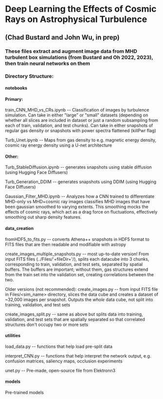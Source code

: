 # Deep Learning the Effects of Cosmic Rays on Astrophysical Turbulence
## (Chad Bustard and John Wu, in prep)


### These files extract and augment image data from MHD turbulent box simulations (from Bustard and Oh 2022, 2023), then train neural networks on them


### Directory Structure:


#### notebooks

#### Primary:
train_CNN_MHD_vs_CRs.ipynb -- Classification of images by turbulence simulation. Can take in either "large" or "small" datasets (depending on whether all slices are included in dataset or just a random subsampling from each of train, validation, and test chunks). Can take in either snapshots of regular gas density or snapshots with power spectra flattened (killPwr flag)

Turb_Unet.ipynb -- Maps from gas density to e.g. magnetic energy density, cosmic ray energy density using a U-net architecture

#### Other:
Turb_StableDiffusion.ipynb -- generates snapshots using stable diffusion (using Hugging Face Diffusers)

Turb_Generation_DDIM -- generates snapshots using DDIM (using Hugging Face Diffusers)

Gaussian_Filter_MHD.ipynb -- Analyzes how a CNN trained to differentiate MHD-only vs MHD+cosmic ray images classifies MHD images that have been gaussian smoothed to varying extents. This smoothing mocks the effects of cosmic rays, which act as a drag force on fluctuations, effectively smoothing out sharp density features.



#### data_creation
fromHDF5_to_fits.py -- converts Athena++ snapshots in HDF5 format to FITS files that are then readable and modifiable with astropy

create_images_multiple_snapshots.py -- most up-to-date version! From input FITS files (../Files/'+fileDir+'/), splits each datacube into 3 chunks, corresponding to train, validation, and test sets, separated by spatial buffers. The buffers are important; without them, gas structures extend from the train set into the validation set, creating correlations between the two. 


Older versions (not recommended):
create_images.py -- from input FITS file in Files/<sim_name> directory, slices the data cube and creates a dataset of ~32,000 images per snapshot. Outputs the *whole* data cube, not split into training, validation, and test sets

create_images_split.py -- same as above but splits data into training, validation, and test sets that are spatially separated so that correlated structures don't occupy two or more sets


#### utilities
load_data.py -- functions that help load pre-split data

interpret_CNN.py -- functions that help interpret the network output, e.g. confusion matrices, saliency maps, occlusion experiments

unet.py -- Pre-made, open-source file from Elektronn3


#### models
Pre-trained models
